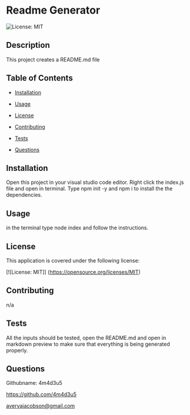 # Readme Generator
  
  ![License: MIT](https://img.shields.io/badge/License-MIT-yellow.svg)

## Description
  This project creates a README.md file 
  
## Table of Contents 
  
  - [Installation](#installation)
  
  - [Usage](#usage)
  
  - [License](#license)
  
  - [Contributing](#contributing)
  
  - [Tests](#tests)
  
  - [Questions](#questions)
  
  ## Installation 
  Open this project in your visual studio code editor. Right click the index.js file and open in terminal. Type npm init -y and npm i to install the the dependencies.  
  
  ## Usage 
  in the terminal type node index and follow the instructions. 
  
  ## License
  This application is covered under the following license: 
  
  [![License: MIT]] (https://opensource.org/licenses/MIT)
  
  ## Contributing 
  n/a
  
  ## Tests 
  All the inputs should be tested, open the README.md and open in markdown preview to make sure that everything is being generated properly. 
  
  ## Questions
  Githubname: 4m4d3u5
  
  https://github.com/4m4d3u5
  
  averyajacobson@gmail.com
  
  